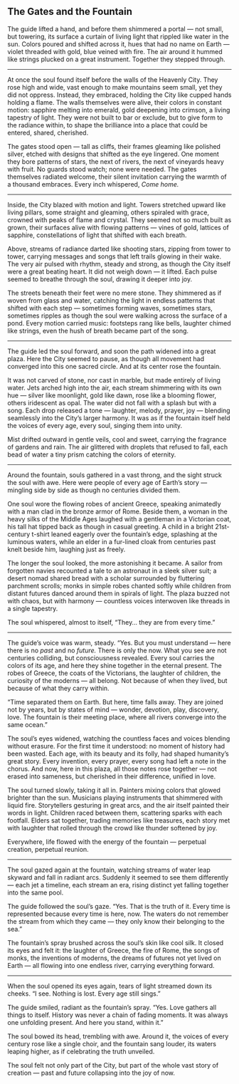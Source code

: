 ## The Gates and the Fountain

The guide lifted a hand, and before them shimmered a portal — not small, but towering, its surface a curtain of living light that rippled like water in the sun. Colors poured and shifted across it, hues that had no name on Earth — violet threaded with gold, blue veined with fire. The air around it hummed like strings plucked on a great instrument. Together they stepped through.

---

At once the soul found itself before the walls of the Heavenly City. They rose high and wide, vast enough to make mountains seem small, yet they did not oppress. Instead, they embraced, holding the City like cupped hands holding a flame. The walls themselves were alive, their colors in constant motion: sapphire melting into emerald, gold deepening into crimson, a living tapestry of light. They were not built to bar or exclude, but to give form to the radiance within, to shape the brilliance into a place that could be entered, shared, cherished.

The gates stood open — tall as cliffs, their frames gleaming like polished silver, etched with designs that shifted as the eye lingered. One moment they bore patterns of stars, the next of rivers, the next of vineyards heavy with fruit. No guards stood watch; none were needed. The gates themselves radiated welcome, their silent invitation carrying the warmth of a thousand embraces. Every inch whispered, *Come home.*

---

Inside, the City blazed with motion and light. Towers stretched upward like living pillars, some straight and gleaming, others spiraled with grace, crowned with peaks of flame and crystal. They seemed not so much built as grown, their surfaces alive with flowing patterns — vines of gold, lattices of sapphire, constellations of light that shifted with each breath.

Above, streams of radiance darted like shooting stars, zipping from tower to tower, carrying messages and songs that left trails glowing in their wake. The very air pulsed with rhythm, steady and strong, as though the City itself were a great beating heart. It did not weigh down — it lifted. Each pulse seemed to breathe through the soul, drawing it deeper into joy.

The streets beneath their feet were no mere stone. They shimmered as if woven from glass and water, catching the light in endless patterns that shifted with each step — sometimes forming waves, sometimes stars, sometimes ripples as though the soul were walking across the surface of a pond. Every motion carried music: footsteps rang like bells, laughter chimed like strings, even the hush of breath became part of the song.

---

The guide led the soul forward, and soon the path widened into a great plaza. Here the City seemed to pause, as though all movement had converged into this one sacred circle. And at its center rose the fountain.

It was not carved of stone, nor cast in marble, but made entirely of living water. Jets arched high into the air, each stream shimmering with its own hue — silver like moonlight, gold like dawn, rose like a blooming flower, others iridescent as opal. The water did not fall with a splash but with a song. Each drop released a tone — laughter, melody, prayer, joy — blending seamlessly into the City’s larger harmony. It was as if the fountain itself held the voices of every age, every soul, singing them into unity.

Mist drifted outward in gentle veils, cool and sweet, carrying the fragrance of gardens and rain. The air glittered with droplets that refused to fall, each bead of water a tiny prism catching the colors of eternity.

---

Around the fountain, souls gathered in a vast throng, and the sight struck the soul with awe. Here were people of every age of Earth’s story — mingling side by side as though no centuries divided them.

One soul wore the flowing robes of ancient Greece, speaking animatedly with a man clad in the bronze armor of Rome. Beside them, a woman in the heavy silks of the Middle Ages laughed with a gentleman in a Victorian coat, his tall hat tipped back as though in casual greeting. A child in a bright 21st-century t-shirt leaned eagerly over the fountain’s edge, splashing at the luminous waters, while an elder in a fur-lined cloak from centuries past knelt beside him, laughing just as freely.

The longer the soul looked, the more astonishing it became. A sailor from forgotten navies recounted a tale to an astronaut in a sleek silver suit; a desert nomad shared bread with a scholar surrounded by fluttering parchment scrolls; monks in simple robes chanted softly while children from distant futures danced around them in spirals of light. The plaza buzzed not with chaos, but with harmony — countless voices interwoven like threads in a single tapestry.

The soul whispered, almost to itself, “They… they are from every time.”

---

The guide’s voice was warm, steady. “Yes. But you must understand — here there is no *past* and no *future.* There is only the now. What you see are not centuries colliding, but consciousness revealed. Every soul carries the colors of its age, and here they shine together in the eternal present. The robes of Greece, the coats of the Victorians, the laughter of children, the curiosity of the moderns — all belong. Not because of when they lived, but because of what they carry within.

“Time separated them on Earth. But here, time falls away. They are joined not by years, but by states of mind — wonder, devotion, play, discovery, love. The fountain is their meeting place, where all rivers converge into the same ocean.”

The soul’s eyes widened, watching the countless faces and voices blending without erasure. For the first time it understood: no moment of history had been wasted. Each age, with its beauty and its folly, had shaped humanity’s great story. Every invention, every prayer, every song had left a note in the chorus. And now, here in this plaza, all those notes rose together — not erased into sameness, but cherished in their difference, unified in love.

The soul turned slowly, taking it all in. Painters mixing colors that glowed brighter than the sun. Musicians playing instruments that shimmered with liquid fire. Storytellers gesturing in great arcs, and the air itself painted their words in light. Children raced between them, scattering sparks with each footfall. Elders sat together, trading memories like treasures, each story met with laughter that rolled through the crowd like thunder softened by joy.

Everywhere, life flowed with the energy of the fountain — perpetual creation, perpetual reunion.

---

The soul gazed again at the fountain, watching streams of water leap skyward and fall in radiant arcs. Suddenly it seemed to see them differently — each jet a timeline, each stream an era, rising distinct yet falling together into the same pool.

The guide followed the soul’s gaze. “Yes. That is the truth of it. Every time is represented because every time is here, now. The waters do not remember the stream from which they came — they only know their belonging to the sea.”

The fountain’s spray brushed across the soul’s skin like cool silk. It closed its eyes and felt it: the laughter of Greece, the fire of Rome, the songs of monks, the inventions of moderns, the dreams of futures not yet lived on Earth — all flowing into one endless river, carrying everything forward.

---

When the soul opened its eyes again, tears of light streamed down its cheeks. “I see. Nothing is lost. Every age still sings.”

The guide smiled, radiant as the fountain’s spray. “Yes. Love gathers all things to itself. History was never a chain of fading moments. It was always one unfolding present. And here you stand, within it.”

The soul bowed its head, trembling with awe. Around it, the voices of every century rose like a single choir, and the fountain sang louder, its waters leaping higher, as if celebrating the truth unveiled.

The soul felt not only part of the City, but part of the whole vast story of creation — past and future collapsing into the joy of now.
